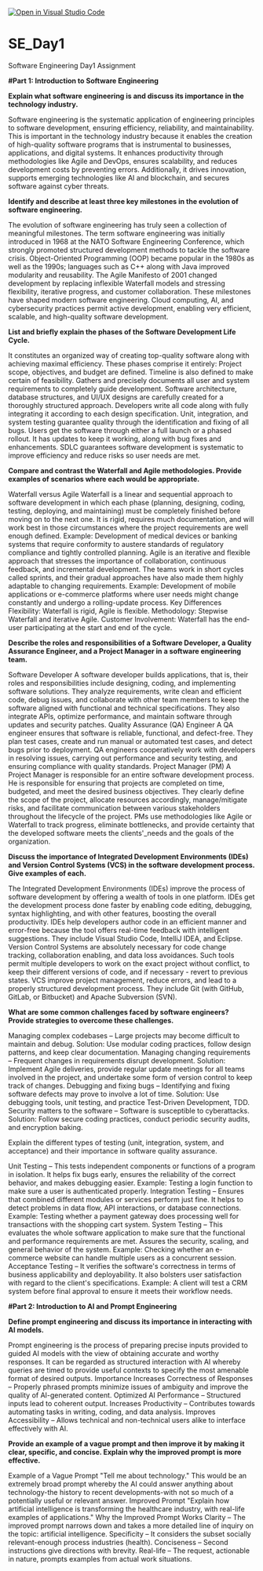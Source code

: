 [![Open in Visual Studio Code](https://classroom.github.com/assets/open-in-vscode-2e0aaae1b6195c2367325f4f02e2d04e9abb55f0b24a779b69b11b9e10269abc.svg)](https://classroom.github.com/online_ide?assignment_repo_id=18315910&assignment_repo_type=AssignmentRepo)
# SE_Day1
Software Engineering Day1 Assignment

<b>#Part 1: Introduction to Software Engineering</b>

<b>Explain what software engineering is and discuss its importance in the technology industry.</b>

Software engineering is the systematic application of engineering principles to software development, ensuring efficiency, reliability, and maintainability. This is important in the technology industry because it enables the creation of high-quality software programs that is instrumental to businesses, applications, and digital systems. It enhances productivity through methodologies like Agile and DevOps, ensures scalability, and reduces development costs by preventing errors. Additionally, it drives innovation, supports emerging technologies like AI and blockchain, and secures software against cyber threats. 


<b>Identify and describe at least three key milestones in the evolution of software engineering.</b>

The evolution of software engineering has truly seen a collection of meaningful milestones. The term software engineering was initially introduced in 1968 at the NATO Software Engineering Conference, which strongly promoted structured development methods to tackle the software crisis. Object-Oriented Programming (OOP) became popular in the 1980s as well as the 1990s; languages such as C++ along with Java improved modularity and reusability. The Agile Manifesto of 2001 changed development by replacing inflexible Waterfall models and stressing flexibility, iterative progress, and customer collaboration. These milestones have shaped modern software engineering. Cloud computing, AI, and cybersecurity practices permit active development, enabling very efficient, scalable, and high-quality software development.


<b>List and briefly explain the phases of the Software Development Life Cycle.</b>

It constitutes an organized way of creating top-quality software along with achieving maximal efficiency. These phases comprise it entirely:
Project scope, objectives, and budget are defined. Timeline is also defined to make certain of feasibility.
Gathers and precisely documents all user and system requirements to completely guide development.
Software architecture, database structures, and UI/UX designs are carefully created for a thoroughly structured approach.
Developers write all code along with fully integrating it according to each design specification.
Unit, integration, and system testing guarantee quality through the identification and fixing of all bugs.
Users get the software through either a full launch or a phased rollout.
It has updates to keep it working, along with bug fixes and enhancements.
SDLC guarantees software development is systematic to improve efficiency and reduce risks so user needs are met.


<b>Compare and contrast the Waterfall and Agile methodologies. Provide examples of scenarios where each would be appropriate.</b>

Waterfall versus Agile
Waterfall is a linear and sequential approach to software development in which each phase (planning, designing, coding, testing, deploying, and maintaining) must be completely finished before moving on to the next one. It is rigid, requires much documentation, and will work best in those circumstances where the project requirements are well enough defined. Example: Development of medical devices or banking systems that require conformity to austere standards of regulatory compliance and tightly controlled planning.
Agile is an iterative and flexible approach that stresses the importance of collaboration, continuous feedback, and incremental development. The teams work in short cycles called sprints, and their gradual approaches have also made them highly adaptable to changing requirements. Example: Development of mobile applications or e-commerce platforms where user needs might change constantly and undergo a rolling-update process.
Key Differences
Flexibility: Waterfall is rigid, Agile is flexible.
Methodology: Stepwise Waterfall and iterative Agile.
Customer Involvement: Waterfall has the end-user participating at the start and end of the cycle. 


<b>Describe the roles and responsibilities of a Software Developer, a Quality Assurance Engineer, and a Project Manager in a software engineering team.</b>

Software Developer
A software developer builds applications, that is, their roles and responsibilities include designing, coding, and implementing software solutions. They analyze requirements, write clean and efficient code, debug issues, and collaborate with other team members to keep the software aligned with functional and technical specifications. They also integrate APIs, optimize performance, and maintain software through updates and security patches.
Quality Assurance (QA) Engineer
A QA engineer ensures that software is reliable, functional, and defect-free. They plan test cases, create and run manual or automated test cases, and detect bugs prior to deployment. QA engineers cooperatively work with developers in resolving issues, carrying out performance and security testing, and ensuring compliance with quality standards.
Project Manager (PM)
A Project Manager is responsible for an entire software development process. He is responsible for ensuring that projects are completed on time, budgeted, and meet the desired business objectives. They clearly define the scope of the project, allocate resources accordingly, manage/mitigate risks, and facilitate communication between various stakeholders throughout the lifecycle of the project. PMs use methodologies like Agile or Waterfall to track progress, eliminate bottlenecks, and provide certainty that the developed software meets the clients'_needs and the goals of the organization. 


<b>Discuss the importance of Integrated Development Environments (IDEs) and Version Control Systems (VCS) in the software development process. Give examples of each.</b>

The Integrated Development Environments (IDEs) improve the process of software development by offering a wealth of tools in one platform. IDEs get the development process done faster by enabling code editing, debugging, syntax highlighting, and with other features, boosting the overall productivity. IDEs help developers author code in an efficient manner and error-free because the tool offers real-time feedback with intelligent suggestions. They include Visual Studio Code, IntelliJ IDEA, and Eclipse.
Version Control Systems are absolutely necessary for code change tracking, collaboration enabling, and data loss avoidances. Such tools permit multiple developers to work on the exact project without conflict, to keep their different versions of code, and if necessary - revert to previous states. VCS improve project management, reduce errors, and lead to a properly structured development process. They include Git (with GitHub, GitLab, or Bitbucket) and Apache Subversion (SVN).
 


<b>What are some common challenges faced by software engineers? Provide strategies to overcome these challenges.</b>

Managing complex codebases – Large projects may become difficult to maintain and debug.
Solution: Use modular coding practices, follow design patterns, and keep clear documentation.
Managing changing requirements – Frequent changes in requirements disrupt development.
Solution: Implement Agile deliveries, provide regular update meetings for all teams involved in the project, and undertake some form of version control to keep track of changes.
Debugging and fixing bugs – Identifying and fixing software defects may prove to involve a lot of time.
Solution: Use debugging tools, unit testing, and practice Test-Driven Development, TDD.
Security matters to the software – Software is susceptible to cyberattacks.
Solution: Follow secure coding practices, conduct periodic security audits, and encryption baking. 


Explain the different types of testing (unit, integration, system, and acceptance) and their importance in software quality assurance.

Unit Testing – This tests independent components or functions of a program in isolation. It helps fix bugs early, ensures the reliability of the correct behavior, and makes debugging easier. Example: Testing a login function to make sure a user is authenticated properly.
Integration Testing – Ensures that combined different modules or services perform just fine. It helps to detect problems in data flow, API interactions, or database connections. Example: Testing whether a payment gateway does processing well for transactions with the shopping cart system.
System Testing – This evaluates the whole software application to make sure that the functional and performance requirements are met. Assures the security, scaling, and general behavior of the system. Example: Checking whether an e-commerce website can handle multiple users as a concurrent session.
Acceptance Testing – It verifies the software's correctness in terms of business applicability and deployability. It also bolsters user satisfaction with regard to the client's specifications. Example: A client will test a CRM system before final approval to ensure it meets their workflow needs. 

<b>#Part 2: Introduction to AI and Prompt Engineering</b>


<b>Define prompt engineering and discuss its importance in interacting with AI models.</b>

Prompt engineering is the process of preparing precise inputs provided to guided AI models with the view of obtaining accurate and worthy responses. It can be regarded as structured interaction with AI whereby queries are timed to provide useful contexts to specify the most amenable format of desired outputs.
Importance
Increases Correctness of Responses – Properly phrased prompts minimize issues of ambiguity and improve the quality of AI-generated content.
Optimized AI Performance – Structured inputs lead to coherent output.
Increases Productivity – Contributes towards automating tasks in writing, coding, and data analysis.
Improves Accessibility – Allows technical and non-technical users alike to interface effectively with AI. 

<b>Provide an example of a vague prompt and then improve it by making it clear, specific, and concise. Explain why the improved prompt is more effective.</b>

Example of a Vague Prompt
"Tell me about technology."
This would be an extremely broad prompt whereby the AI could answer anything about technology-the history to recent developments-with not so much of a potentially useful or relevant answer.
Improved Prompt
"Explain how artificial intelligence is transforming the healthcare industry, with real-life examples of applications."
Why the Improved Prompt Works
Clarity – The improved prompt narrows down and takes a more detailed line of inquiry on the topic: artificial intelligence.
Specificity – It considers the subset socially relevant-enough process industries (health). 
Conciseness – Second instructions give directions with brevity.
Real-life – The request, actionable in nature, prompts examples from actual work situations. 
